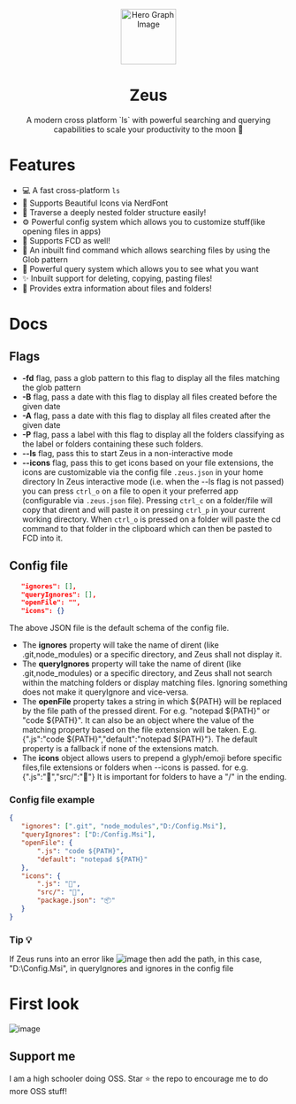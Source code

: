 <p align="center">
  <img width="100px" src="https://api.iconify.design/noto-v1:telescope.svg" align="center" alt="Hero Graph Image" />
  <h1 align="center">Zeus </h1>
  <p align="center"> A modern cross platform `ls` with powerful searching and querying capabilities to scale your productivity to the moon 🚀
  </p>
</p>

# Features
- 💻 A fast cross-platform `ls`
- 🎨 Supports Beautiful Icons via NerdFont
- 📁 Traverse a deeply nested folder structure easily!
- ⚙  Powerful config system which allows you to customize stuff(like opening files in apps)
- 💪 Supports FCD as well!
- 🔎 An inbuilt find command which allows searching files by using the Glob pattern 
- 🧐 Powerful query system which allows you to see what you want
- ✨ Inbuilt support for deleting, copying, pasting files! 
- 📄 Provides extra information about files and folders! 

# Docs

## Flags
- **-fd** flag, pass a glob pattern to this flag to display all the files matching the glob pattern
- **-B** flag, pass a date with this flag to display all files created before the given date
- **-A** flag, pass a date with this flag to display all files created after the given date
- **-P** flag, pass a label with this flag to display all the folders classifying as the label or folders containing these such folders. 
- **--ls** flag, pass this to start Zeus in a non-interactive mode
- **--icons** flag, pass this to get icons based on your file extensions, the icons are customizable via the config file `.zeus.json` in your home directory
In Zeus interactive mode (i.e. when the --ls flag is not passed) you can press `ctrl_o` on a file to open it your preferred app (configurable via `.zeus.json` file). Pressing `ctrl_c` on a folder/file will copy that dirent and will paste it on pressing `ctrl_p` in your current working directory. When `ctrl_o` is pressed on a folder will paste the cd command to that folder in the clipboard which can then be pasted to FCD into it.
 
## Config file
 ```json
    "ignores": [],
    "queryIgnores": [],
    "openFile": "",
    "icons": {}
 ```
 The above JSON file is the default schema of the config file. 
 - The **ignores** property will take the name of dirent (like .git,node_modules) or a specific directory, and Zeus shall not display it. 
 - The **queryIgnores** property will take the name of dirent (like .git,node_modules) or a specific directory, and Zeus shall not search within the matching folders or display matching files. Ignoring something does not make it queryIgnore and vice-versa. 
 - The **openFile** property takes a string in which ${PATH} will be replaced by the file path of the pressed dirent. For e.g. "notepad ${PATH}" or "code ${PATH}". It can also be an object where the value of the matching property based on the file extension will be taken. E.g. {".js":"code ${PATH}","default":"notepad ${PATH}"}. The default property is a fallback if none of the extensions match. 
 - The **icons** object allows users to prepend a glyph/emoji before specific files,file extensions or folders when --icons is passed. for e.g. {".js":"🎄","src/":"🎉"} It is important for folders to have a "/" in the ending. 
 ### Config file example
 ```json 
 {
    "ignores": [".git", "node_modules","D:/Config.Msi"],
    "queryIgnores": ["D:/Config.Msi"],
    "openFile": {
        ".js": "code ${PATH}",
        "default": "notepad ${PATH}"
    },
    "icons": {
        ".js": "🎄",
        "src/": "🎉",
        "package.json": "📦"
    }
}
 ```
### Tip 💡
If Zeus runs into an error like ![image](https://user-images.githubusercontent.com/58482194/140915256-eebd0428-194f-4caf-b2ea-e543e401fbe7.png) then add the path, in this case, "D:\Config.Msi", in queryIgnores and ignores in the config file

# First look
![image](https://user-images.githubusercontent.com/58482194/139567326-6e24585b-39cd-4cbc-a828-4f6621bdb6ed.png)

## Support me
I am a high schooler doing OSS. Star ⭐ the repo to encourage me to do more OSS stuff!
